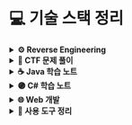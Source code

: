 # 💻 기술 스택 정리

<details>
<summary><strong>⚙️ Reverse Engineering</strong></summary>

| 주제 | 링크 |
|------|------|
| 어셈블리 기초 정리 | [보기](https://velog.io/@m0ng/어셈블리어-주요-명령어-정리) |
| IA-32 레지스터 정리 | [보기](https://velog.io/@m0ng/IA-32-스택-구조-정리) |
| 리버싱 개념 (PE, 스택, API Hook) | [보기](https://velog.io/@m0ng/%EB%A6%AC%EB%B2%84%EC%8B%B1-PE%EC%8A%A4%ED%83%9DAPI-Hook-%EA%B0%9C%EB%85%90) |
| 악성코드 분석 기초 | [보기](https://velog.io/@m0ng/%EB%A6%AC%EB%B2%84%EC%8B%B1-%EC%95%85%EC%84%B1%EC%BD%94%EB%93%9C-%EB%B6%84%EC%84%9D-%EA%B8%B0%EC%B4%88) |
| 패킹 / 언패킹 | [보기](https://velog.io/@m0ng/%EB%A6%AC%EB%B2%84%EC%8B%B1-packingunpacking) |
| 디버깅 | [보기](https://velog.io/@m0ng/%EB%A6%AC%EB%B2%84%EC%8B%B1-%EB%94%94%EB%B2%84%EA%B9%85) |

</details>

<details>
<summary><strong>🧠 CTF 문제 풀이</strong></summary>

| 문제 | 링크 |
|------|------|
| DreamHack Cookie | [보기](https://velog.io/@m0ng/DreamHack-Cookie-문제-풀이) |
| 버프슈트를 이용한 문제 풀이 | [보기](https://velog.io/@m0ng/Burp-Suite-cookies-문제-풀이) |
| rev-basic-2 | [보기](https://velog.io/@m0ng/DreamHack-rev-basic-2) |
| rev-basic-3 | [보기](https://velog.io/@m0ng/Dreamhack-rev-basic-3) |
| rev-basic-4 | [보기](https://velog.io/@m0ng/Dreamhack-rev-basic-4) |

</details>

<details>
<summary><strong>☕ Java 학습 노트</strong></summary>

| 주제 | 링크 |
|------|------|
| 기본 자료형/매개변수 | [보기](https://velog.io/@m0ng/Java-정리) |
| 생성자 개념 | [보기](https://velog.io/@m0ng/Java-Note-생성자) |
| 오버로딩 / 오버라이딩 | [보기](https://velog.io/@m0ng/Java-학습노트-메소드-오버로딩) |
| 클래스, 상속, 인터페이스 | [보기](https://velog.io/@m0ng/Java-%ED%81%B4%EB%9E%98%EC%8A%A4%EA%B0%9D%EC%B2%B4%EC%A0%91%EA%B7%BC%EC%A0%9C%EC%96%B4%EC%9E%90%EC%83%81%EC%86%8D%EC%B6%94%EC%83%81%ED%99%94%EC%9D%B8%ED%84%B0%ED%8E%98%EC%9D%B4%EC%8A%A4) |
| 예외처리 / 컬렉션 | [보기](https://velog.io/@m0ng/Java-%EC%98%88%EC%99%B8%EC%B2%98%EB%A6%AC%EC%BB%AC%EB%A0%89%EC%85%98%ED%94%84%EB%A0%88%EC%9E%84%EC%9B%8C%ED%81%AC) |
| List, Set, Map 비교 및 구현체 분석 | [보기](https://velog.io/@m0ng/Java-List-Set-Map-%EB%B9%84%EA%B5%90-%EB%B0%8F-%EA%B5%AC%ED%98%84%EC%B2%B4-%EB%B6%84%EC%84%9D) |
| 멀티스레딩과 동기화 | [보기](https://velog.io/@m0ng/Java-%EB%A9%80%ED%8B%B0%EC%8A%A4%EB%A0%88%EB%94%A9%EA%B3%BC-%EB%8F%99%EA%B8%B0%ED%99%94) |
| 입출력 (I/O) / 람다식 | [보기](https://velog.io/@m0ng/Java-%EC%9E%85%EC%B6%9C%EB%A0%A5-IO-%EB%9E%8C%EB%8B%A4%EC%8B%9D) |

</details>

<details>
<summary><strong>🟣 C# 학습 노트</strong></summary>

| 주제 | 링크 |
|------|------|
| 계산기 프로젝트 (WinForms) | [보기](https://velog.io/@m0ng/C-WinForms-계산기-만들기) |
| 기본 문법 학습노트 | [보기](https://velog.io/@m0ng/C-기본-문법-학습노트) |
| 클래스와 객체 / 캡슐화와 접근 제어자 | [보기](https://velog.io/@m0ng/c-%ED%81%B4%EB%9E%98%EC%8A%A4%EC%99%80-%EA%B0%9D%EC%B2%B4-%EC%BA%A1%EC%8A%90%ED%99%94%EC%99%80-%EC%A0%91%EA%B7%BC-%EC%A0%9C%EC%96%B4%EC%9E%90) |
| 상속과 다형성 / 인터페이스와 추상 클래스 | [보기](https://velog.io/@m0ng/c-%EC%83%81%EC%86%8D%EA%B3%BC-%EB%8B%A4%ED%98%95%EC%84%B1-%EC%9D%B8%ED%84%B0%ED%8E%98%EC%9D%B4%EC%8A%A4%EC%99%80-%EC%B6%94%EC%83%81-%ED%81%B4%EB%9E%98%EC%8A%A4) |
| 이벤트와 델리게이트 | [보기](https://velog.io/@m0ng/c-%EC%9D%B4%EB%B2%A4%ED%8A%B8%EC%99%80-%EB%8D%B8%EB%A6%AC%EA%B2%8C%EC%9D%B4%ED%8A%B8)|

</details>

<details>
<summary><strong>🌐 Web 개발</strong></summary>

| 주제 | 링크 |
|------|------|
| 대우능력 - 연락처 프로젝트 (GitHub) | [보기](https://github.com/HubMong/phone/tree/main) |
| 프로젝트 학습 정리 노트 | [보기](https://velog.io/@m0ng/%EC%9B%B9-%EA%B0%9C%EB%B0%9C-%ED%95%99%EC%8A%B5-%EB%85%B8%ED%8A%B8) |
| 반응형 디자인 / 기본적인 폼 처리와 유효성 검사 | [보기](https://velog.io/@m0ng/Web-%EB%B0%98%EC%9D%91%ED%98%95-%EB%94%94%EC%9E%90%EC%9D%B8-%EA%B8%B0%EB%B3%B8%EC%A0%81%EC%9D%B8-%ED%8F%BC-%EC%B2%98%EB%A6%AC%EC%99%80-%EC%9C%A0%ED%9A%A8%EC%84%B1-%EA%B2%80%EC%82%AC)|
| GitHub 활용 및 협업 전략| [보기](https://velog.io/@m0ng/Web-GitHub-%ED%99%9C%EC%9A%A9-%EB%B0%8F-%ED%98%91%EC%97%85-%EC%A0%84%EB%9E%B5) |

</details>

<details>
<summary><strong>🧰 사용 도구 정리</strong></summary>

### 🛠 IDA
| 주제 | 링크 |
|------|------|
| IDA로 DreamHack 분석 | [보기](https://velog.io/@m0ng/Dreamhack-rev-basic-3) |

### 🔐 Burp Suite
| 주제 | 링크 |
|------|------|
| 버프슈트 설치 및 설정 | [보기](https://velog.io/@m0ng/Burp-Suite-설치) |

### 📡 Wireshark
| 주제 | 링크 |
|------|------|
| 필터링 기초 | [보기](https://velog.io/@m0ng/Wireshark-필터링-기초-학습노트) |

</details>
